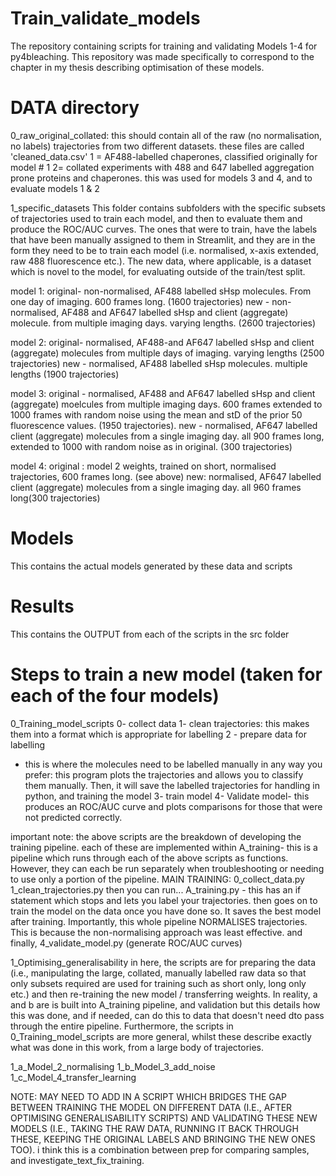 # Train_validate_models
The repository containing scripts for training and validating Models 1-4 for py4bleaching. This repository was made specifically to correspond to the chapter in my thesis describing optimisation of these models. 

# DATA directory
0_raw_original_collated: this should contain all of the raw (no normalisation, no labels) trajectories from two different datasets. these files are called 'cleaned_data.csv'
1 = AF488-labelled chaperones, classified originally for model # 1
2= collated experiments with 488 and 647 labelled aggregation prone proteins and chaperones. this was used for models 3 and 4, and to evaluate models 1 & 2

1_specific_datasets
This folder contains subfolders with the specific subsets of trajectories used to train each model, and then to evaluate them and produce the ROC/AUC curves. The ones that were to train, have the labels that have been manually assigned to them in Streamlit, and they are in the form they need to be to train each model (i.e. normalised, x-axis extended, raw 488 fluorescence etc.). The new data, where applicable, is a dataset which is novel to the model, for evaluating outside of the train/test split. 

model 1:
original- non-normalised, AF488 labelled sHsp molecules. From one day of imaging. 600 frames long. (1600 trajectories)
new - non-normalised, AF488 and AF647 labelled sHsp and client (aggregate) molecule. from multiple imaging days. varying lengths. (2600 trajectories)

model 2:
original- normalised, AF488-and AF647 labelled sHsp and client (aggregate) molecules from multiple days of imaging. varying lengths (2500 trajectories)
new - normalised, AF488 labelled sHsp molecules. multiple lengths (1900 trajectories)

model 3:
original - normalised, AF488 and AF647 labelled sHsp and client (aggregate) moelcules from multiple imaging days. 600 frames extended to 1000 frames with random noise using the mean and stD of the prior 50 fluorescence values. (1950 trajectories). 
new - normalised, AF647 labelled client (aggregate) molecules from a single imaging day. all 900 frames long, extended to 1000 with random noise as in original. (300 trajectories)

model 4: 
original : model 2 weights, trained on short, normalised trajectories, 600 frames long. (see above)
new: normalised, AF647 labelled client (aggregate) molecules from a single imaging day. all 960 frames long(300 trajectories)


# Models
This contains the actual models generated by these data and scripts

# Results
This contains the OUTPUT from each of the scripts in the src folder

# Steps to train a new model (taken for each of the four models)

0_Training_model_scripts
0- collect data 
1- clean trajectories: this makes them into a format which is appropriate for labelling
2 - prepare data for labelling
- this is where the  molecules need to be labelled manually in any way you prefer: this program plots the trajectories and allows you to classify them manually. Then, it will save the labelled trajectories for handling in python, and training the model
3- train model
4- Validate model- this produces an ROC/AUC curve and plots comparisons for those that were not predicted correctly. 

important note: the above scripts are the breakdown of developing the training pipeline. each of these are implemented within A_training- this is a pipeline which runs through each of the above scripts as functions. However, they can each be run separately when troubleshooting or needing to use only a portion of the pipeline. 
MAIN TRAINING:
0_collect_data.py
1_clean_trajectories.py
then you can run...
A_training.py - this has an if statement which stops and lets you label your trajectories. then goes on to train the model on the data once you have done so. It saves the best model after training. Importantly, this whole pipeline NORMALISES trajectories. This is because the non-normalising approach was least effective. 
and finally, 4_validate_model.py (generate ROC/AUC curves)


1_Optimising_generalisability
in here, the scripts are for preparing the data (i.e., manipulating the large, collated, manually labelled raw data so that only subsets required are used for training such as short only, long only etc.) and then re-training the new model / transferring weights. In reality, a and b are is built into A_training pipeline, and validation but this details how this was done, and if needed, can do this to data that doesn't need dto pass through the entire pipeline. Furthermore, the scripts in 0_Training_model_scripts are more general, whilst these describe exactly what was done in this work, from a large body of trajectories.

1_a_Model_2_normalising
1_b_Model_3_add_noise
1_c_Model_4_transfer_learning


NOTE: MAY NEED TO ADD IN A SCRIPT WHICH BRIDGES THE GAP BETWEEN TRAINING THE MODEL ON DIFFERENT DATA (I.E., AFTER OPTIMISING GENERALISABILITY SCRIPTS) AND VALIDATING THESE NEW MODELS (I.E., TAKING THE RAW DATA, RUNNING IT BACK THROUGH THESE, KEEPING THE ORIGINAL LABELS AND BRINGING THE NEW ONES TOO). i think this is a combination between prep for comparing samples, and investigate_text_fix_training. 